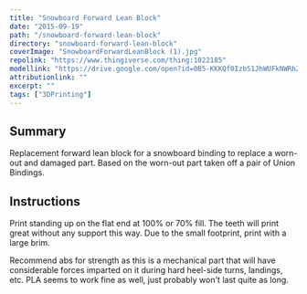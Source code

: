 ```yaml
---
title: "Snowboard Forward Lean Block"
date: "2015-09-19"
path: "/snowboard-forward-lean-block"
directory: "snowboard-forward-lean-block"
coverImage: "SnowboardForwardLeanBlock (1).jpg"
repolink: "https://www.thingiverse.com/thing:1022185"
modellink: "https://drive.google.com/open?id=0B5-KKKQf0IzbS1JhWUFkNWRhZVk"
attributionlink: ""
excerpt: ""
tags: ["3DPrinting"]
---
```


## Summary

Replacement forward lean block for a snowboard binding to replace a worn-out and damaged part. Based on the worn-out part taken off a pair of Union Bindings.

## Instructions

Print standing up on the flat end at 100% or 70% fill. The teeth will print great without any support this way. Due to the small footprint, print with a large brim.

Recommend abs for strength as this is a mechanical part that will have considerable forces imparted on it during hard heel-side turns, landings, etc. PLA seems to work fine as well, just probably won't last quite as long.